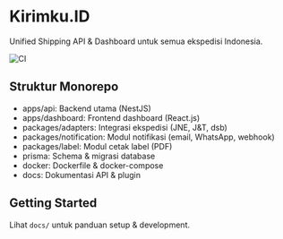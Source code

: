 # Kirimku.ID

Unified Shipping API & Dashboard untuk semua ekspedisi Indonesia.

![CI](https://github.com/Ykmb1995/app-KIRIMKU-ID/actions/workflows/ci.yml/badge.svg?branch=main)

## Struktur Monorepo
- apps/api: Backend utama (NestJS)
- apps/dashboard: Frontend dashboard (React.js)
- packages/adapters: Integrasi ekspedisi (JNE, J&T, dsb)
- packages/notification: Modul notifikasi (email, WhatsApp, webhook)
- packages/label: Modul cetak label (PDF)
- prisma: Schema & migrasi database
- docker: Dockerfile & docker-compose
- docs: Dokumentasi API & plugin

## Getting Started
Lihat `docs/` untuk panduan setup & development.

